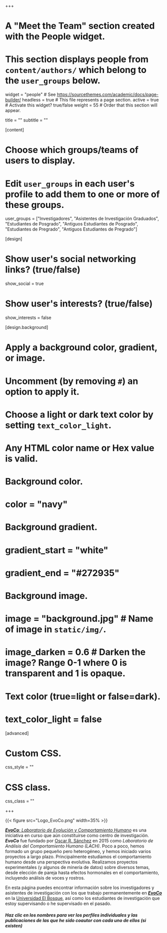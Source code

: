 +++
# A "Meet the Team" section created with the People widget.
# This section displays people from `content/authors/` which belong to the `user_groups` below.

widget = "people"  # See https://sourcethemes.com/academic/docs/page-builder/
headless = true  # This file represents a page section.
active = true  # Activate this widget? true/false
weight = 55  # Order that this section will appear.

title = ""
subtitle = ""

[content]
  # Choose which groups/teams of users to display.
  #   Edit `user_groups` in each user's profile to add them to one or more of these groups.
  user_groups = ["Investigadores",
                 "Asistentes de Investigación Graduados",
                 "Estudiantes de Posgrado",
                 "Antiguos Estudiantes de Posgrado",
                 "Estudiantes de Pregrado",
                 "Antiguos Estudiantes de Pregrado"]

[design]
  # Show user's social networking links? (true/false)
  show_social = true

  # Show user's interests? (true/false)
  show_interests = false

[design.background]
  # Apply a background color, gradient, or image.
  #   Uncomment (by removing `#`) an option to apply it.
  #   Choose a light or dark text color by setting `text_color_light`.
  #   Any HTML color name or Hex value is valid.

  # Background color.
  # color = "navy"

  # Background gradient.
  # gradient_start = "white"
  # gradient_end = "#272935"

  # Background image.
  # image = "background.jpg"  # Name of image in `static/img/`.
  # image_darken = 0.6  # Darken the image? Range 0-1 where 0 is transparent and 1 is opaque.

  # Text color (true=light or false=dark).
  # text_color_light = false  

[advanced]
 # Custom CSS.
 css_style = ""

 # CSS class.
 css_class = ""

+++

{{< figure src="Logo_EvoCo.png" width=35% >}}

[***EvoCo**: Laboratorio de Evolución y Comportamiento Humano*](/es/equipo/) es una iniciativa en curso que aún constituirse como centro de investigación. ***EvoCo*** fue fundado por [Oscar R. Sánchez](/es/author/oscar-r.-sanchez) en 2015 como *Laboratorio de Análisis del Comportamiento Humano (LACH)*. Poco a poco, hemos formado un grupo pequeño pero heterogéneo, y hemos iniciado varios proyectos a largo plazo. Principalmente estudiamos el comportamiento humano desde una perspectiva evolutiva. Realizamos proyectos experimentales (y algunos de minería de datos) sobre diversos temas, desde elección de pareja hasta efectos hormonales en el comportamiento, incluyendo análisis de voces y rostros.

En esta página puedes encontrar información sobre los investigadores y asistentes de investigación con los que trabajo permanentemente en [***EvoCo***](/es/equipo/) en la [Universidad El Bosque](https://www.uelbosque.edu.co/), así como los estudiantes de investigación que estoy supervisando o he supervisado en el pasado.

#### *Haz clic en los nombres para ver los perfiles individuales y las publicaciones de las que he sido coautor con cada uno de ellos (si existen)*

<i class="fas fa-chevron-down"></i>
